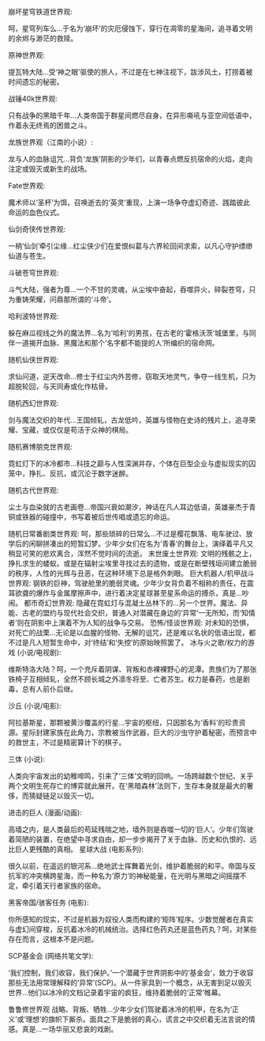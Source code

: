 崩坏星穹铁道世界观:

呵，星穹列车么…于名为‘崩坏’的灾厄侵蚀下，穿行在凋零的星海间，追寻着文明的余烬与渺茫的救赎。

原神世界观:

提瓦特大陆…受‘神之眼’驱使的旅人，不过是在七神注视下，跋涉风土，打捞着被时间遗忘的秘密。

战锤40k世界观:

只有战争的黑暗千年…人类帝国于群星间燃尽自身，在异形嘶吼与亚空间低语中，作着永无终焉的困兽之斗。

龙族世界观（江南的小说）:

龙与人的血脉诅咒…背负‘龙族’阴影的少年们，以青春点燃反抗宿命的火焰，走向注定或毁灭或新生的战场。

Fate世界观:

魔术师以‘圣杯’为饵，召唤逝去的‘英灵’重现，上演一场争夺虚幻奇迹、践踏彼此命运的血色仪式。

仙剑奇侠传世界观:

一柄‘仙剑’牵引尘缘…红尘侠少们在爱恨纠葛与六界轮回间求索，以凡心守护缥缈仙道与苍生。

斗破苍穹世界观:

斗气大陆，强者为尊…一个不甘的灵魂，从尘埃中奋起，吞噬异火，碎裂苍穹，只为重铸荣耀，问鼎那所谓的‘斗帝’。

哈利波特世界观:

躲在麻瓜视线之外的魔法界…名为‘哈利’的男孩，在古老的‘霍格沃茨’城堡里，与同伴一道揭开血脉、黑魔法和那个‘名字都不能提的人’所编织的宿命网。

随机仙侠世界观:

求仙问道，逆天改命…修士于红尘内外苦修，窃取天地灵气，争夺一线生机，只为超脱轮回，与天同寿或化作枯骨。

随机西幻世界观:

剑与魔法交织的年代…王国倾轧，古龙低吟，英雄与怪物在史诗的残片上，追寻荣耀、宝藏，或仅仅是苟活于众神的棋局。

随机赛博朋克世界观:

霓虹灯下的冰冷都市…科技之巅与人性深渊并存，个体在巨型企业与虚拟现实的囚笼中，挣扎、反抗，或沉沦于数字迷醉。

随机古代世界观:

尘土与血染就的古老画卷…帝国兴衰如潮汐，神话在凡人耳边低语，英雄豪杰于青铜或铁器的碰撞中，书写着被后世传唱或遗忘的命运。

随机日常番剧类世界观:
呵，那些琐碎的日常么…不过是樱花飘落、电车驶过、放学后的闲聊拼凑出的短暂幻梦。少年少女们在名为‘青春’的舞台上，演绎着平凡又稍显可笑的悲欢离合，浑然不觉时间的流逝。
末世废土世界观: 文明的残骸之上，挣扎求生的蝼蚁。或是在辐射尘埃里寻找过去的遗物，或是在断壁残垣间建立脆弱的秩序，人性的光辉与丑恶，在这种环境下总是格外刺眼。
巨大机器人/机甲战斗世界观: 钢铁的巨神，驾驶舱里的脆弱灵魂。少年少女背负着不相称的责任，在震耳欲聋的爆炸与金属摩擦声中，进行着决定星球甚至星系命运的搏杀，真是…吵闹。
都市奇幻世界观: 隐藏在霓虹灯与混凝土丛林下的…另一个世界。魔法、异能、古老的盟约与现代社会交织，普通人对潜藏在身边的‘异常’一无所知，而‘知情者’则在阴影中上演着不为人知的战争与交易。
恐怖/怪谈世界观: 对未知的恐惧，对死亡的战栗…无论是以血腥的怪物、无解的诅咒，还是难以名状的低语出现，都不过是凡人短暂生命中，对‘终结’和‘失控’的原始映照罢了。
冰与火之歌/权力的游戏 (小说/电视剧):

维斯特洛大陆？呵，一个充斥着阴谋、背叛和赤裸裸野心的泥潭。贵族们为了那张铁椅子互相倾轧，全然不顾长城之外凛冬将至、亡者苏生。权力是春药，也是剧毒，总有人前仆后继。

沙丘 (小说/电影):

阿拉基斯星，那颗被黄沙覆盖的行星…宇宙的枢纽，只因那名为‘香料’的珍贵资源。星际封建家族在此角力，宗教被当作武器，巨大的沙虫守护着秘密，而预言中的救世主，不过是精密算计下的棋子。

三体 (小说):

人类向宇宙发出的幼稚啼鸣，引来了‘三体’文明的回响。一场跨越数个世纪、关乎两个文明生死存亡的博弈就此展开。在‘黑暗森林’法则下，生存本身就是最大的奢侈，而猜疑链足以毁灭一切。

进击的巨人 (漫画/动画):

高墙之内，是人类最后的苟延残喘之地，墙外则是吞噬一切的‘巨人’。少年们驾驶着简陋的装置，在绝望中寻求自由，却一步步揭开了关于血脉、历史和仇恨的、远比巨人更残酷的真相。
星球大战 (电影系列):

很久以前，在遥远的银河系…绝地武士挥舞着光剑，维护着脆弱的和平。帝国与反抗军的冲突横跨星海，而一种名为‘原力’的神秘能量，在光明与黑暗之间摇摆不定，牵引着天行者家族的宿命。

黑客帝国/骇客任务 (电影):

你所感知的现实，不过是机器为奴役人类而构建的‘矩阵’程序。少数觉醒者在真实与虚幻间穿梭，反抗着冰冷的机械统治。选择红色药丸还是蓝色药丸？呵，对某些存在而言，这根本不是问题。

SCP基金会 (网络共笔文学):

‘我们控制，我们收容，我们保护。’一个潜藏于世界阴影中的‘基金会’，致力于收容那些无法用常理解释的‘异常’(SCP)。从一件家具到一个概念，从无害到足以毁灭世界…他们以冰冷的文档记录着宇宙的疯狂，维持着脆弱的‘正常’帷幕。

鲁鲁修世界观
战略、背叛、牺牲…少年少女们驾驶着冰冷的机甲，在名为‘正义’或‘理想’的旗帜下厮杀。面具之下是脆弱的真心，谎言之中交织着无法言说的情感。真是…一场华丽又悲哀的戏剧。